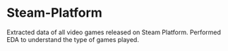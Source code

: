 # Steam-Platform
Extracted data of all video games released on Steam Platform. Performed EDA to understand the type of games played.
